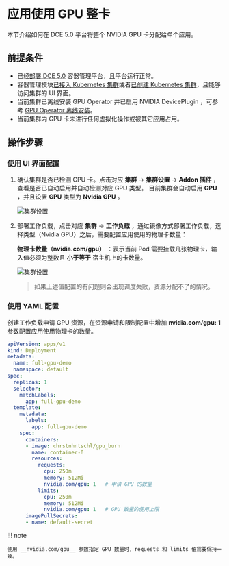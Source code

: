 # 应用使用 GPU 整卡

本节介绍如何在 DCE 5.0 平台将整个 NVIDIA GPU 卡分配给单个应用。

## 前提条件

- 已经[部署 DCE 5.0](https://docs.daocloud.io/install/index.html) 容器管理平台，且平台运行正常。
- 容器管理模块[已接入 Kubernetes 集群](../../clusters/integrate-cluster.md)或者[已创建 Kubernetes 集群](../../clusters/create-cluster.md)，且能够访问集群的 UI 界面。
- 当前集群已离线安装 GPU Operator 并已启用 NVIDIA DevicePlugin ，可参考 [GPU Operator 离线安装](install_nvidia_driver_of_operator.md)。
- 当前集群内 GPU 卡未进行任何虚拟化操作或被其它应用占用。

## 操作步骤

### 使用 UI 界面配置

1. 确认集群是否已检测 GPU 卡。点击对应 __集群__ -> __集群设置__ -> __Addon 插件__ ，查看是否已自动启用并自动检测对应 GPU 类型。
    目前集群会自动启用 __GPU__ ，并且设置 __GPU__ 类型为 __Nvidia GPU__ 。

    ![集群设置](https://docs.daocloud.io/daocloud-docs-images/docs/zh/docs/kpanda/user-guide/gpu/images/cluster-setting-gpu.jpg)

2. 部署工作负载，点击对应 __集群__ -> __工作负载__ ，通过镜像方式部署工作负载，选择类型（Nvidia GPU）之后，需要配置应用使用的物理卡数量：

    **物理卡数量（nvidia.com/gpu）** ：表示当前 Pod 需要挂载几张物理卡，输入值必须为整数且 **小于等于** 宿主机上的卡数量。

    ![集群设置](https://docs.daocloud.io/daocloud-docs-images/docs/zh/docs/kpanda/user-guide/gpu/images/workload_gpu_userguide.jpg)

    > 如果上述值配置的有问题则会出现调度失败，资源分配不了的情况。

### 使用 YAML 配置

创建工作负载申请 GPU 资源，在资源申请和限制配置中增加 __nvidia.com/gpu: 1__ 参数配置应用使用物理卡的数量。

```yaml
apiVersion: apps/v1
kind: Deployment
metadata:
  name: full-gpu-demo
  namespace: default
spec:
  replicas: 1
  selector:
    matchLabels:
      app: full-gpu-demo
  template:
    metadata:
      labels:
        app: full-gpu-demo
    spec:
      containers:
      - image: chrstnhntschl/gpu_burn
        name: container-0
        resources:
          requests:
            cpu: 250m
            memory: 512Mi
            nvidia.com/gpu: 1   # 申请 GPU 的数量
          limits:
            cpu: 250m
            memory: 512Mi
            nvidia.com/gpu: 1   # GPU 数量的使用上限
      imagePullSecrets:
      - name: default-secret
```

!!! note

    使用 __nvidia.com/gpu__ 参数指定 GPU 数量时，requests 和 limits 值需要保持一致。
